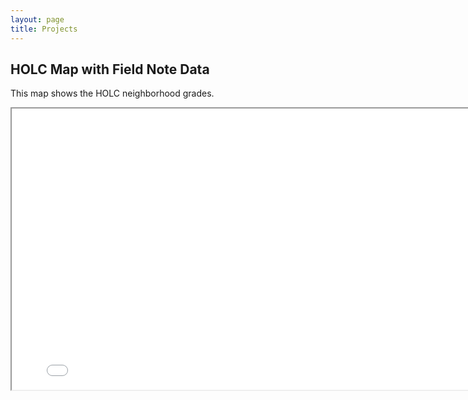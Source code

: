 ```yaml
---
layout: page
title: Projects
---
```


## HOLC Map with Field Note Data

This map shows the HOLC neighborhood grades.


<iframe src="holc_map.html"
        width="800"
        height="450">
       </iframe>       

